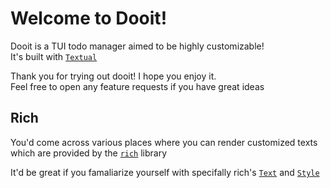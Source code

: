 # Welcome to Dooit!

Dooit is a TUI todo manager aimed to be highly customizable! \
It's built with [`Textual`](https://textual.textualize.io/)

Thank you for trying out dooit! I hope you enjoy it. \
Feel free to open any feature requests if you have great ideas

## Rich

You'd come across various places where you can render customized texts \
which are provided by the [`rich`](https://rich.readthedocs.io/) library

It'd be great if you famaliarize yourself with specifally rich's [`Text`](https://rich.readthedocs.io/en/stable/text.html) and [`Style`](https://rich.readthedocs.io/en/stable/style.html)
